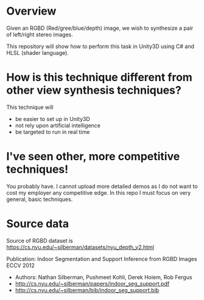 # Overview

Given an RGBD (Red/gree/blue/depth) image, we wish to synthesize a pair of left/right stereo images.

This repository will show how to perform this task in Unity3D using C# and HLSL (shader language).

# How is this technique different from other view synthesis techniques?

This technique will 
- be easier to set up in Unity3D
- not rely upon artificial intelligence
- be targeted to run in real time

# I've seen other, more competitive techniques!

You probably have. I cannot upload more detailed demos as I do not want to cost my employer any competitive edge. In this repo I must focus on very general, basic techniques.

# Source data

Source of RGBD dataset is https://cs.nyu.edu/~silberman/datasets/nyu_depth_v2.html

Publication: Indoor Segmentation and Support Inference from RGBD Images ECCV 2012
- Authors: Nathan Silberman, Pushmeet Kohli, Derek Hoiem, Rob Fergus
- http://cs.nyu.edu/~silberman/papers/indoor_seg_support.pdf
- http://cs.nyu.edu/~silberman/bib/indoor_seg_support.bib

